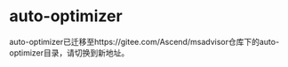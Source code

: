 # auto-optimizer

auto-optimizer已迁移至https://gitee.com/Ascend/msadvisor仓库下的auto-optimizer目录，请切换到新地址。
